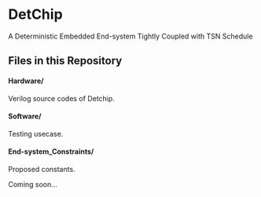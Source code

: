 # DetChip
A Deterministic Embedded End-system Tightly Coupled with TSN Schedule


Files in this Repository
------------------------

#### Hardware/

Verilog source codes of Detchip.

#### Software/

Testing usecase.

#### End-system_Constraints/

Proposed constants.


Coming soon...
